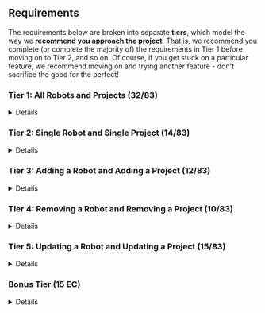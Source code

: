 ## Requirements

The requirements below are broken into separate **tiers**, which model the way we **recommend you approach the project**. That is, we recommend you complete (or complete the majority of) the requirements in Tier 1 before moving on to Tier 2, and so on. Of course, if you get stuck on a particular feature, we recommend moving on and trying another feature - don't sacrifice the good for the perfect!

### Tier 1: All Robots and Projects (32/83)

<details>

#### Frontend

- [x] Write a component to display a list of all robots (at least their names and imageUrls)
- [X] Write a component to display a list of all projects (at least their titles and deadlines)
- [X] Write a robots sub-reducer to manage robots in your Redux store
- [X] Write a projects sub-reducer to manage projects in your Redux store
- [X] Display the AllRobots component when the url matches `/robots`
- [X] Display the AllProjects component when the url matches `/projects`
- [X] Add links to the navbar that can be used to navigate to the all-projects view and the all-robots view

#### Backend

- [X] Write a route to serve up all robots
- [X] Write a route to serve up all projects

- [X] Write a `robots` model with the following information:
  - [X] name - not empty or null
  - [X] fuelType - can be one of gas, diesel, or electric (defaults to electric)
  - [X] fuelLevel - can be a decimal value between 0 and 100 (defaults to 100)
  - [X] imageUrl - with a default value
- [X] Write a `projects` model with the following information:
  - [X] title - not empty or null
  - [X] deadline - a date
  - [X] priority - an integer between 1 and 10
  - [X] completed - boolean value, defaults to false
  - [X] description - extremely large text
- [ ] Robots may be associated with many projects. Likewise, projects may be associated with many robots.

#### Seed
- [X] Running the seed file creates projects and robots for demonstration purposes

#### Testing

- [X] React (AllRobots): renders "No Robots" if passed no robots
- [X] React (AllProjects): renders "No Projects" if passed no projects
- [X] Redux (robots): returns the initial state by default
- [x] Redux (projects): returns the initial state by default
- [X] Sequelize (Robot): name must not be null or empty
- [X] Sequelize (Project): deadline must be a valid date
- [X] Navigation: navbar to navigate to home, robots
- [X] Navigation: navbar to navigate to projects
- [X] Seed File: creates at least one robot that has several projects
- [X] Seed File: creates at least one project that has several robots

Congrats! You have completed your first vertical slice! Make sure to `commit -m "Feature: Get all robots and projects"` before moving on (see RUBRIC.md - points are awarded/deducted for a proper git workflow)!

</details>

### Tier 2: Single Robot and Single Project (14/83)

<details>

#### Frontend

- [X] Write a component to display a single robot with the following information:
  - [X] The robot's name, image, fuelType, fuelLevel
  - [X] The names of all their assigned projects (or a helpful message if they don't have any)
- [X] Display the appropriate robot when the url matches `/robots/:robotId`
- [X] Clicking on a robot from the all-robots view should navigate to show that robot in the single-robot view

- [X] Write a component to display a single project with the following information:
  - [X] The project's title, deadline, priority, description
  - [X] A list of the names of all robots in that project (or a helpful message if it doesn't have any robots)
- [X] Display the appropriate project's info when the url matches `/projects/:projectId`
- [X] Clicking on a project from the all-projects view should navigate to show that project in the single-project view

- [X] Clicking on the name of a robot in the single-project view should navigate to show that robot in the single-robot view
- [X] Clicking on the name of a project in the single-robot view should navigate to show that project in the single-project view

#### Backend

- [X] Write a route to serve up a single robot (based on their id), _including that robot's projects_
- [X] Write a route to serve up a single project (based on its id), _including that projects' robots_

Congrats! You have completed your second vertical slice! Make sure to `commit -m "Feature: Get Single Project and Robot"` before moving on (see RUBRIC.md - points are awarded/deducted for a proper git workflow)!

</details>

### Tier 3: Adding a Robot and Adding a Project (12/83)

<details>

#### Frontend

- [X] Write a component to display a form for adding a new robot that contains _at least_ an input for name
- [X] Display this component EITHER as part of the all-robots view, or as its own view
- [X] Submitting the form with valid data should:
  - [X] Make an AJAX request that causes the new robot to be persisted in the database
  - [X] Add the new robot to the list of robots without needing to refresh the page

- [X] Write a component to display a form for adding a new project that contains _at least_ an input for title
- [X] Display this component EITHER as part of the all-projects view, or as its own view (your choice)
- [X] Submitting the form with valid data should:
  - [X] Make an AJAX request that causes the new project to be saved to the database
  - [X] Add the new project to the list of projects without needing to refresh the page

#### Backend

- [X] Write a route to add a new robot
- [X] Write a route to add a new project

Congrats! You have completed your third vertical slice! Make sure to `commit -m "Feature: Add Robot and Project"` before moving on (see RUBRIC.md - points are awarded/deducted for a proper git workflow)!

</details>

### Tier 4: Removing a Robot and Removing a Project (10/83)

<details>

#### Frontend

- [X] In the all-robots view, include an `X` button next to each robot
- [X] Clicking the `X` button should:
  - [X] Make an AJAX request that causes that robot to be removed from database
  - [X] Remove the robot from the list of robots without needing to refresh the page

- [X] In the all-projects view, include an `X` button next to each project
- [X] Clicking the `X` button should:
  - [X] Make an AJAX request that causes that project to be removed from database
  - [X] Remove the project from the list of projects without needing to refresh the page

#### Backend

- [X] Write a route to remove a robot (based on its id)
- [X] Write a route to remove a project (based on its id)

Congrats! You have completed your fourth vertical slice! Make sure to `commit -m "Feature: Remove Robot and Project"` before moving on (see RUBRIC.md - points are awarded/deducted for a proper git workflow)!

</details>

### Tier 5: Updating a Robot and Updating a Project (15/83)

<details>

#### Frontend

- [ ] Write a component to display a form updating _at least_ a robot's name and fuelLevel
- [ ] Display this component EITHER as part of the single-robot view, or as its own view
- [ ] Submitting the form with valid data should:
  - [ ] Make an AJAX request that causes that robot to be updated in the database
  - [ ] Update the robot in the current view without needing to refresh the page
- [ ] In the single-robot view, display an `Unassign` button next to each of its projects, which unassigns it from that project (in the database as well as this view)

- [ ] Write a component to display a form updating _at least_ a project's title and completion status
- [ ] Display this component EITHER as part of the single-project view, or as its own view
- [ ] Submitting the form with valid data should:
  - [ ] Make an AJAX request that causes that project to be updated in the database
  - [ ] Update the project in the current view without needing to refresh the page
- [ ] In the single-project view, display an `Unassign` button next to each robot assigned to it, which unassigns that robot (in the database as well as this view)
- [ ] In the single-project view, display a `Complete` button, which marks the project as completed (in the database as well as this view)

#### Backend

- [ ] Write a route to update an existing project
- [ ] Write a route to update an existing robot

</details>

### Bonus Tier (15 EC)

<details>

- [ ] Finishing Touches
  - [ ] If a user attempts to add a new robot or project without a required field, a helpful message should be displayed
  - [ ] If a user attempts to access a page that doesn't exist (ex. `/potato`), a helpful "not found" message should be displayed
  - [ ] If a user attempts to view a robot/project that doesn't exist, a helpful message should be displayed
  - [ ] Whenever a component needs to wait for data to load from the server, a "loading" message should be displayed until the data is available
  - [ ] Overall, the app is spectacularly styled and visually stunning
- [ ] Ordering
  - [ ] Create option for projects to be ordered based on priority on all-projects view
  - [ ] Create option for projects to be ordered based on deadline on all-projects view
  - [ ] Create option for robots to be ordered based on fuel level on all-robots view
- [ ] Filtering
  - [ ] Create filters on all-projects view so that projects can be filtered based completion status and priority (allow multiple filters to be applied)
  - [ ] Create a filter on all-robots view to only show projects without assigned robots and vice versa
  - [ ] Create filters on all-robots view so that robots can be filtered based on fuel type and fuel level (allow multiple filters to be applied)
  - [ ] Create a filter on all-robots view to only show robots without assigned projects and vice versa

</details>
